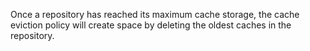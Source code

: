 Once a repository has reached its maximum cache storage, the cache eviction policy will create space by deleting the oldest caches in the repository.
